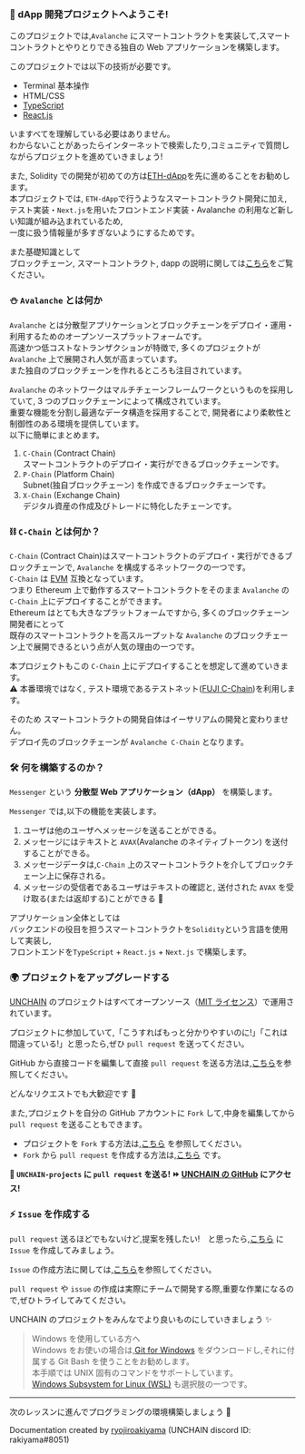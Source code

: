 ### 👋 dApp 開発プロジェクトへようこそ!

このプロジェクトでは,`Avalanche` にスマートコントラクトを実装して,スマートコントラクトとやりとりできる独自の Web アプリケーションを構築します。

このプロジェクトでは以下の技術が必要です。

- Terminal 基本操作
- HTML/CSS
- [TypeScript](https://typescriptbook.jp/overview/features)
- [React.js](https://ja.reactjs.org/)

いますべてを理解している必要はありません。  
わからないことがあったらインターネットで検索したり,コミュニティで質問しながらプロジェクトを進めていきましょう!

また, Solidity での開発が初めての方は[ETH-dApp](https://unchain-portal.netlify.app/projects/101-ETH-dApp)を先に進めることをお勧めします。  
本プロジェクトでは, `ETH-dApp`で行うようなスマートコントラクト開発に加え,  
テスト実装・`Next.js`を用いたフロントエンド実装・Avalanche の利用など新しい知識が組み込まれているため,  
一度に扱う情報量が多すぎないようにするためです。

また基礎知識として  
ブロックチェーン, スマートコントラクト, dapp の説明に関しては[こちら](https://unchain-portal.netlify.app/projects/101-ETH-dApp/section-0-Lesson-1)をご覧ください。

### ⛄ `Avalanche` とは何か

`Avalanche` とは分散型アプリケーションとブロックチェーンをデプロイ・運用・利用するためのオープンソースプラットフォームです。  
高速かつ低コストなトランザクションが特徴で, 多くのプロジェクトが `Avalanche` 上で展開され人気が高まっています。  
また独自のブロックチェーンを作れるところも注目されています。

`Avalanche` のネットワークはマルチチェーンフレームワークというものを採用していて, 3 つのブロックチェーンによって構成されています。  
重要な機能を分割し最適なデータ構造を採用することで, 開発者により柔軟性と制御性のある環境を提供しています。  
以下に簡単にまとめます。

1. `C-Chain` (Contract Chain)  
   スマートコントラクトのデプロイ・実行ができるブロックチェーンです。
2. `P-Chain` (Platform Chain)  
   Subnet(独自ブロックチェーン) を作成できるブロックチェーンです。
3. `X-Chain` (Exchange Chain)  
   デジタル資産の作成及びトレードに特化したチェーンです。

### ⛓️ `C-Chain` とは何か？

`C-Chain` (Contract Chain)はスマートコントラクトのデプロイ・実行ができるブロックチェーンで, `Avalanche` を構成するネットワークの一つです。  
`C-Chain` は [EVM](https://phemex.com/ja/academy/%E3%82%A4%E3%83%BC%E3%82%B5%E3%83%AA%E3%82%A2%E3%83%A0%E3%83%90%E3%83%BC%E3%83%81%E3%83%A3%E3%83%AB%E3%83%9E%E3%82%B7%E3%83%B3-%E3%81%9D%E3%81%AE%E4%BB%95%E7%B5%84%E3%81%BF%E3%81%A8%E3%81%AF#:~:text=%E3%82%A4%E3%83%BC%E3%82%B5%E3%83%AA%E3%82%A2%E3%83%A0%E3%83%90%E3%83%BC%E3%83%81%E3%83%A3%E3%83%AB%E3%83%9E%E3%82%B7%E3%83%B3%EF%BC%88EVM,%E3%81%99%E3%82%8B%E3%81%93%E3%81%A8%E3%81%8C%E3%81%A7%E3%81%8D%E3%81%BE%E3%81%99%E3%80%82) 互換となっています。  
つまり Ethereum 上で動作するスマートコントラクトをそのまま `Avalanche` の `C-Chain` 上にデプロイすることができます。  
Ethereum はとても大きなプラットフォームですから, 多くのブロックチェーン開発者にとって  
既存のスマートコントラクトを高スループットな `Avalanche` のブロックチェーン上で展開できるという点が人気の理由の一つです。

本プロジェクトもこの `C-Chain` 上にデプロイすることを想定して進めていきます。  
⚠️ 本番環境ではなく, テスト環境であるテストネット([FUJI C-Chain](https://docs.avax.network/quickstart/fuji-workflow))を利用します。

そのため スマートコントラクトの開発自体はイーサリアムの開発と変わりません。  
デプロイ先のブロックチェーンが `Avalanche C-Chain` となります。

### 🛠 何を構築するのか？

`Messenger` という **分散型 Web アプリケーション（dApp）** を構築します。

`Messenger` では,以下の機能を実装します。

1. ユーザは他のユーザへメッセージを送ることができる。
2. メッセージにはテキストと `AVAX`(Avalanche のネイティブトークン) を送付することができる。
3. メッセージデータは,`C-Chain` 上のスマートコントラクトを介してブロックチェーン上に保存される。
4. メッセージの受信者であるユーザはテキストの確認と, 送付された `AVAX` を受け取る(または返却する)ことができる 🎉

アプリケーション全体としては  
バックエンドの役目を担うスマートコントラクトを`Solidity`という言語を使用して実装し,  
フロントエンドを`TypeScript` + `React.js` + `Next.js` で構築します。

### 🌍 プロジェクトをアップグレードする

[UNCHAIN](https://app.shiftbase.xyz) のプロジェクトはすべてオープンソース（[MIT ライセンス](https://wisdommingle.com/mit-license/)）で運用されています。

プロジェクトに参加していて,「こうすればもっと分かりやすいのに!」「これは間違っている!」と思ったら,ぜひ `pull request` を送ってください。

GitHub から直接コードを編集して直接 `pull request` を送る方法は,[こちら](https://docs.github.com/ja/repositories/working-with-files/managing-files/editing-files#editing-files-in-another-users-repository)を参照してください。

どんなリクエストでも大歓迎です 🎉

また,プロジェクトを自分の GitHub アカウントに `Fork` して,中身を編集してから `pull request` を送ることもできます。

- プロジェクトを `Fork` する方法は,[こちら](https://docs.github.com/ja/get-started/quickstart/fork-a-repo) を参照してください。
- `Fork` から `pull request` を作成する方法は,[こちら](https://docs.github.com/ja/pull-requests/collaborating-with-pull-requests/proposing-changes-to-your-work-with-pull-requests/creating-a-pull-request-from-a-fork) です。

**👋 `UNCHAIN-projects` に `pull request` を送る! ⏩ [UNCHAIN の GitHub](https://github.com/shiftbase-xyz/UNCHAIN-projects) にアクセス!**

### ⚡️ `Issue` を作成する

`pull request` 送るほどでもないけど,提案を残したい!　と思ったら,[こちら](https://github.com/shiftbase-xyz/UNCHAIN-projects/issues) に `Issue` を作成してみましょう。

`Issue` の作成方法に関しては,[こちら](https://docs.github.com/ja/issues/tracking-your-work-with-issues/creating-an-issue)を参照してください。

`pull request` や `issue` の作成は実際にチームで開発する際,重要な作業になるので,ぜひトライしてみてください。

UNCHAIN のプロジェクトをみんなでより良いものにしていきましょう ✨

> Windows を使用している方へ  
> Windows をお使いの場合は,[Git for Windows](https://gitforwindows.org/) をダウンロードし,それに付属する Git Bash を使うことをお勧めします。  
> 本手順では UNIX 固有のコマンドをサポートしています。  
> [Windows Subsystem for Linux (WSL)](https://docs.microsoft.com/en-us/windows/wsl/install) も選択肢の一つです。

---

次のレッスンに進んでプログラミングの環境構築しましょう 🎉

Documentation created by [ryojiroakiyama](https://github.com/ryojiroakiyama) (UNCHAIN discord ID: rakiyama#8051)
